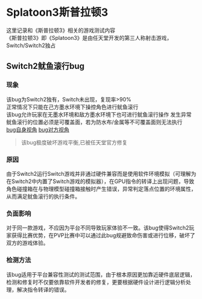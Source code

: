 # Splatoon3斯普拉顿3
这里记录和《斯普拉顿3》相关的游戏测试内容  
《斯普拉顿3》即《Splatoon3》是由任天堂开发的第三人称射击游戏，Switch/Switch2独占
## Switch2鱿鱼滚行bug
### 现象
该bug为Switch2独有，Switch未出现，复现率>90%  
正常情况下只能在己方墨水环境下操控角色进行鱿鱼滚行  
该bug允许玩家在无墨水环境和敌方墨水环境下也可进行鱿鱼滚行操作
发生异常鱿鱼滚行的位置必须是可覆盖面，若为防水布/金属等不可覆盖面则无法执行  
[bug自身视角](https://www.bilibili.com/video/BV1wtT2zKEqG/)
[bug对方视角](https://www.bilibili.com/video/BV1CFT1zvE78/)
>该bug极度破坏游戏平衡,已被任天堂官方修复
### 原因
由于Switch2运行Switch游戏并非通过硬件兼容而是使用软件环境模拟（可理解为在Switch2中内置了Switch游戏的模拟器），在GPU指令的转译上出现问题，导致角色碰撞箱在与物理模型碰撞箱接触时产生错误，异常判定落点位置的环境属性，从而满足鱿鱼滚行的执行条件。 
### 负面影响
对于同一款游戏，不应因为平台不同导致玩家体验不一致。该bug使得Switch2玩家获得比赛优势，在PVP比赛中可以通过此bug规避致命伤害或进行位移，破坏了双方的游戏体验。
### 检测方法
该bug适用于平台兼容性测试的测试范围，由于根本原因更加靠近硬件底层逻辑，检测和修复时不仅要依靠软件开发者的修复，更要根据硬件设计进行逻辑分析处理，解决指令转译的错误。
